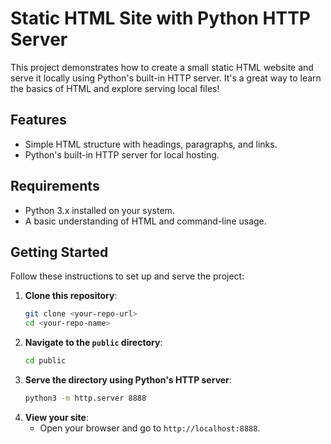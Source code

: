 # Static HTML Site with Python HTTP Server

This project demonstrates how to create a small static HTML website and serve it locally using Python's built-in HTTP server. It's a great way to learn the basics of HTML and explore serving local files!

## Features
- Simple HTML structure with headings, paragraphs, and links.
- Python's built-in HTTP server for local hosting.
  
## Requirements
- Python 3.x installed on your system.
- A basic understanding of HTML and command-line usage.

## Getting Started
Follow these instructions to set up and serve the project:

1. **Clone this repository**:
    ```bash
    git clone <your-repo-url>
    cd <your-repo-name>
    ```
2. **Navigate to the `public` directory**:
    ```bash
    cd public
    ```
3. **Serve the directory using Python's HTTP server**:
    ```bash
    python3 -m http.server 8888
    ```
4. **View your site**:
    - Open your browser and go to `http://localhost:8888`.

